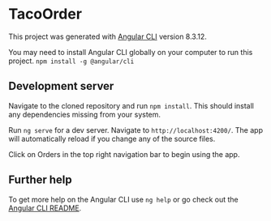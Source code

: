 # TacoOrder

This project was generated with [Angular CLI](https://github.com/angular/angular-cli) version 8.3.12.

You may need to install Angular CLI globally on your computer to run this project.
`npm install -g @angular/cli`

## Development server

Navigate to the cloned repository and run `npm install`. 
This should install any dependencies missing from your system.

Run `ng serve` for a dev server. Navigate to `http://localhost:4200/`. The app will automatically reload if you change any of the source files.

Click on Orders in the top right navigation bar to begin using the app.

## Further help

To get more help on the Angular CLI use `ng help` or go check out the [Angular CLI README](https://github.com/angular/angular-cli/blob/master/README.md).
